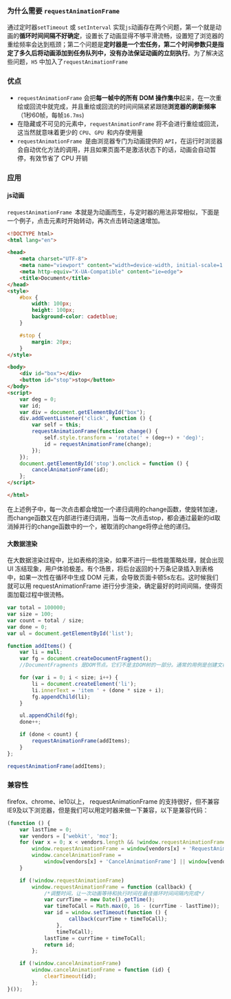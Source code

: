 ### 为什么需要 `requestAnimationFrame`
通过定时器`setTimeout` 或 `setInterval` 实现`js`动画存在两个问题，第一个就是动画的**循环时间间隔不好确定**，设置长了动画显得不够平滑流畅，设置短了浏览器的重绘频率会达到瓶颈；第二个问题是**定时器是一个宏任务，第二个时间参数只是指定了多久后将动画添加到任务队列中，没有办法保证动画的立刻执行**。为了解决这些问题，`H5` 中加入了`requestAnimationFrame`
### 优点
- `requestAnimationFrame` 会把**每一帧中的所有 DOM 操作集中**起来，在一次重绘或回流中就完成，并且重绘或回流的时间间隔紧紧跟随**浏览器的刷新频率**（1秒60帧，每帧`16.7ms`)
- 在隐藏或不可见的元素中，`requestAnimationFrame` 将不会进行重绘或回流，这当然就意味着更少的 `CPU`、`GPU `和内存使用量
- `requestAnimationFrame `是由浏览器专门为动画提供的 `API`，在运行时浏览器会自动优化方法的调用，并且如果页面不是激活状态下的话，动画会自动暂停，有效节省了 CPU 开销
### 应用
#### js动画
`requestAnimationFrame `本就是为动画而生，与定时器的用法非常相似，下面是一个例子，点击元素时开始转动，再次点击转动速速增加。
```html
<!DOCTYPE html>
<html lang="en">

<head>
    <meta charset="UTF-8">
    <meta name="viewport" content="width=device-width, initial-scale=1.0">
    <meta http-equiv="X-UA-Compatible" content="ie=edge">
    <title>Document</title>
</head>
<style>
    #box {
        width: 100px;
        height: 100px;
        background-color: cadetblue;
    }

    #stop {
        margin: 20px;
    }
</style>

<body>
    <div id="box"></div>
    <button id="stop">stop</button>
</body>
<script>
    var deg = 0;
    var id;
    var div = document.getElementById("box");
    div.addEventListener('click', function () {
        var self = this;
        requestAnimationFrame(function change() {
            self.style.transform = 'rotate(' + (deg++) + 'deg)';
            id = requestAnimationFrame(change);
        });
    });
    document.getElementById('stop').onclick = function () {
        cancelAnimationFrame(id);
    };
</script>

</html>
```
在上述例子中，每一次点击都会增加一个递归调用的change函数，使旋转加速，而change函数又在内部进行递归调用，当每一次点击stop，都会通过最新的id取消掉并行的change函数中的一个，被取消的change将停止他的递归。

#### 大数据渲染

在大数据渲染过程中，比如表格的渲染，如果不进行一些性能策略处理，就会出现 UI 冻结现象，用户体验极差。有个场景，将后台返回的十万条记录插入到表格中，如果一次性在循环中生成 DOM 元素，会导致页面卡顿5s左右。这时候我们就可以用 requestAnimationFrame 进行分步渲染，确定最好的时间间隔，使得页面加载过程中很流畅。
```js
var total = 100000;
var size = 100;
var count = total / size;
var done = 0;
var ul = document.getElementById('list');

function addItems() {
    var li = null;
    var fg = document.createDocumentFragment();
    //DocumentFragments 是DOM节点。它们不是主DOM树的一部分。通常的用例是创建文档片段，将元素附加到文档片段，然后将文档片段附加到DOM树。在DOM树中，文档片段被其所有的子元素所代替。

    for (var i = 0; i < size; i++) {
        li = document.createElement('li');
        li.innerText = 'item ' + (done * size + i);
        fg.appendChild(li);
    }

    ul.appendChild(fg);
    done++;

    if (done < count) {
        requestAnimationFrame(addItems);
    }
};

requestAnimationFrame(addItems);
```
### 兼容性
firefox、chrome、ie10以上， requestAnimationFrame 的支持很好，但不兼容 IE9及以下浏览器，但是我们可以用定时器来做一下兼容，以下是兼容代码：
```js
(function () {
    var lastTime = 0;
    var vendors = ['webkit', 'moz'];
    for (var x = 0; x < vendors.length && !window.requestAnimationFrame; ++x) {
        window.requestAnimationFrame = window[vendors[x] + 'RequestAnimationFrame'];
        window.cancelAnimationFrame =
            window[vendors[x] + 'CancelAnimationFrame'] || window[vendors[x] + 'CancelRequestAnimationFrame'];
    }

    if (!window.requestAnimationFrame)
        window.requestAnimationFrame = function (callback) {
            /*调整时间，让一次动画等待和执行时间在最佳循环时间间隔内完成*/
            var currTime = new Date().getTime();
            var timeToCall = Math.max(0, 16 - (currTime - lastTime));
            var id = window.setTimeout(function () {
                    callback(currTime + timeToCall);
                },
                timeToCall);
            lastTime = currTime + timeToCall;
            return id;
        };

    if (!window.cancelAnimationFrame)
        window.cancelAnimationFrame = function (id) {
            clearTimeout(id);
        };
}());
```